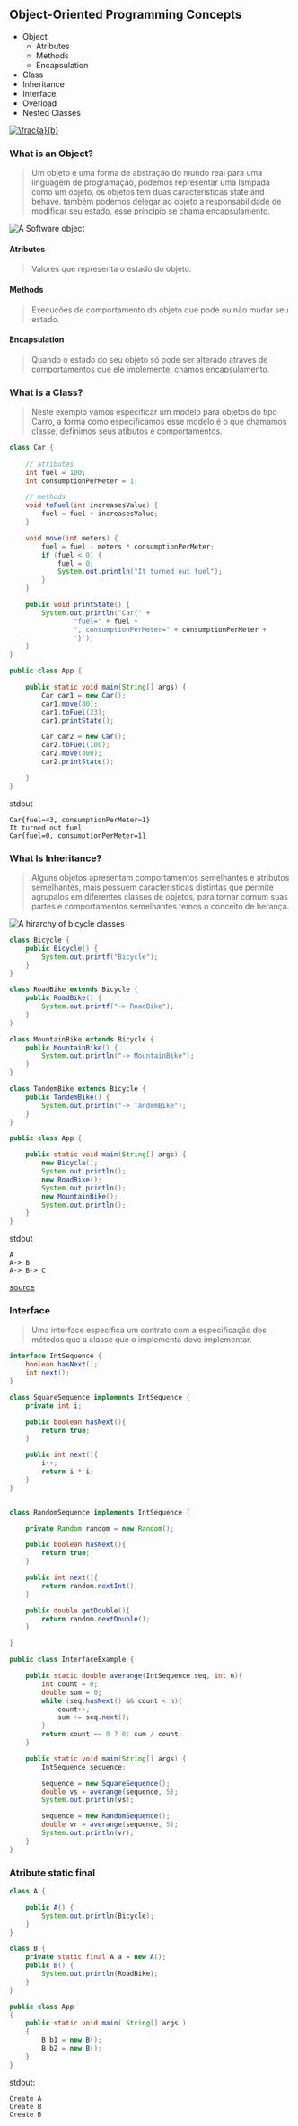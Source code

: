 ## Object-Oriented Programming Concepts
    
- Object
    - Atributes
    - Methods
    - Encapsulation
- Class
- Inheritance
- Interface
- Overload
- Nested Classes  


<a href="https://www.codecogs.com/eqnedit.php?latex=\frac{a}{b}" target="_blank"><img src="https://latex.codecogs.com/gif.latex?\frac{a}{b}" title="\frac{a}{b}" /></a> 

### What is an Object?

>    Um objeto é uma forma de abstração do mundo real para uma linguagem de programação, podemos representar uma lampada
>como um objeto, os objetos tem duas caracteristicas state and behave. também podemos delegar ao objeto a
>responsabilidade de modificar seu estado, esse príncipio se chama encapsulamento.

![A Software object](https://docs.oracle.com/javase/tutorial/figures/java/concepts-object.gif)

#### Atributes
> Valores que representa o estado do objeto.

#### Methods
> Execuções de comportamento do objeto que pode ou não mudar seu estado.

#### Encapsulation
>    Quando o estado do seu objeto só pode ser alterado atraves de comportamentos que ele implemente, chamos
> encapsulamento.

### What is a Class?
> Neste exemplo vamos especificar um modelo para objetos do tipo Carro, a forma como especificamos esse modelo é 
> o que chamamos classe, definimos seus atibutos e comportamentos.

```java
class Car {
    
    // atributes
    int fuel = 100;
    int consumptionPerMeter = 1;

    // methods
    void toFuel(int increasesValue) {
        fuel = fuel + increasesValue;
    }

    void move(int meters) {
        fuel = fuel - meters * consumptionPerMeter;
        if (fuel < 0) {
            fuel = 0;
            System.out.println("It turned out fuel");
        }
    }

    public void printState() {
        System.out.println("Car{" +
                "fuel=" + fuel +
                ", consumptionPerMeter=" + consumptionPerMeter +
                '}');
    }
}

public class App {

    public static void main(String[] args) {
        Car car1 = new Car();
        car1.move(80);
        car1.toFuel(23);
        car1.printState();

        Car car2 = new Car();
        car2.toFuel(100);
        car2.move(300);
        car2.printState();

    }
}
```    
stdout

    Car{fuel=43, consumptionPerMeter=1}
    It turned out fuel
    Car{fuel=0, consumptionPerMeter=1}

### What Is Inheritance?
> Alguns objetos apresentam comportamentos semelhantes e atributos semelhantes, mais possuem caracteristicas distintas
> que permite agrupalos em diferentes classes de objetos, para tornar comum suas partes e comportamentos semelhantes
> temos o conceito de herança.

![A hirarchy of bicycle classes](https://docs.oracle.com/javase/tutorial/figures/java/concepts-bikeHierarchy.gif)

```java
class Bicycle {
    public Bicycle() {
        System.out.printf("Bicycle");
    }
}

class RoadBike extends Bicycle {
    public RoadBike() {
        System.out.printf("-> RoadBike");
    }
}

class MountainBike extends Bicycle {
    public MountainBike() {
        System.out.println("-> MountainBike");
    }
}

class TandemBike extends Bicycle {
    public TandemBike() {
        System.out.println("-> TandemBike");
    }
}

public class App {

    public static void main(String[] args) {
        new Bicycle();
        System.out.println();
        new RoadBike();
        System.out.println();
        new MountainBike();
        System.out.println();
    }
}
```
stdout

    A
    A-> B
    A-> B-> C
[source](src/main/java/com/mfilipelino/app/App.java)
     

### Interface

> Uma interface especifica um contrato com a especificação dos métodos que a classe que o implementa deve implementar.

```java
interface IntSequence {
    boolean hasNext();
    int next();
}

class SquareSequence implements IntSequence {
    private int i;

    public boolean hasNext(){
        return true;
    }

    public int next(){
        i++;
        return i * i;
    }
}


class RandomSequence implements IntSequence {

    private Random random = new Random();

    public boolean hasNext(){
        return true;
    }

    public int next(){
        return random.nextInt();
    }

    public double getDouble(){
        return random.nextDouble();
    }

}

public class InterfaceExample {

    public static double averange(IntSequence seq, int n){
        int count = 0;
        double sum = 0;
        while (seq.hasNext() && count < n){
            count++;
            sum += seq.next();
        }
        return count == 0 ? 0: sum / count;
    }

    public static void main(String[] args) {
        IntSequence sequence;

        sequence = new SquareSequence();
        double vs = averange(sequence, 5);
        System.out.println(vs);

        sequence = new RandomSequence();
        double vr = averange(sequence, 5);
        System.out.println(vr);
    }
}
```



### Atribute static final

```java
class A {

    public A() {
        System.out.println(Bicycle);
    }
}

class B {
    private static final A a = new A();
    public B() {
        System.out.println(RoadBike);
    }
}

public class App 
{
    public static void main( String[] args )
    {
        B b1 = new B();
        B b2 = new B();
    }
}
```
stdout:

    Create A
    Create B
    Create B